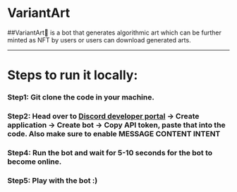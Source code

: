 # VariantArt
##VariantArt🎨 is a bot that generates algorithmic art which can be further minted as NFT by users or users can download generated arts.

---
# Steps to run it locally:

### Step1: Git clone the code in your machine.

### Step2: Head over to [Discord developer portal](https://discord.com/developers/applications) -> Create application -> Create bot -> Copy API token, paste that into the code. Also make sure to enable **MESSAGE CONTENT INTENT**

### Step4: Run the bot and wait for 5-10 seconds for the bot to become online.

### Step5: Play with the bot :)
